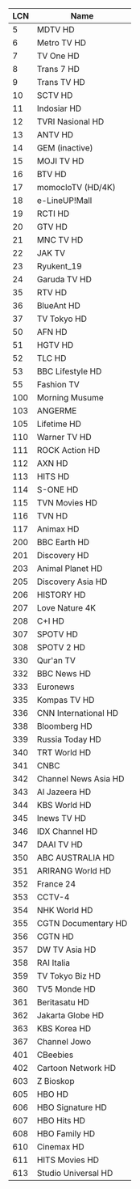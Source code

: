 LCN | Name
-- | --
5 | MDTV HD
6 | Metro TV HD
7 | TV One HD
8 | Trans 7 HD
9 | Trans TV HD
10 | SCTV HD
11 | Indosiar HD
12 | TVRI Nasional HD
13 | ANTV HD
14 | GEM (inactive)
15 | MOJI TV HD
16 | BTV HD
17 | momocloTV (HD/4K)
18 | e-LineUP!Mall
19 | RCTI HD
20 | GTV HD
21 | MNC TV HD
22 | JAK TV
23 | Ryukent_19
24 | Garuda TV HD
35 | RTV HD
36 | BlueAnt HD
37 | TV Tokyo HD
50 | AFN HD
51 | HGTV HD
52 | TLC HD
53 | BBC Lifestyle HD
55 | Fashion TV
100 | Morning Musume
103 | ANGERME
105 | Lifetime HD
110 | Warner TV HD
111 | ROCK Action HD
112 | AXN HD
113 | HITS HD
114 | S-ONE HD
115 | TVN Movies HD
116 | TVN HD
117 | Animax HD
200 | BBC Earth HD
201 | Discovery HD
203 | Animal Planet HD
205 | Discovery Asia HD
206 | HISTORY HD
207 | Love Nature 4K
208 | C+I HD
307 | SPOTV HD
308 | SPOTV 2 HD
330 | Qur'an TV
332 | BBC News HD
333 | Euronews
335 | Kompas TV HD
336 | CNN International HD
338 | Bloomberg HD
339 | Russia Today HD
340 | TRT World HD
341 | CNBC
342 | Channel News Asia HD
343 | Al Jazeera HD
344 | KBS World HD
345 | Inews TV HD
346 | IDX Channel HD
347 | DAAI TV HD
350 | ABC AUSTRALIA HD
351 | ARIRANG World HD
352 | France 24
353 | CCTV-4
354 | NHK World HD
355 | CGTN Documentary HD
356 | CGTN HD
357 | DW TV Asia HD
358 | RAI Italia
359 | TV Tokyo Biz HD
360 | TV5 Monde HD
361 | Beritasatu HD
362 | Jakarta Globe HD
363 | KBS Korea HD
367 | Channel Jowo
401 | CBeebies
402 | Cartoon Network HD
603 | Z Bioskop
605 | HBO HD
606 | HBO Signature HD
607 | HBO Hits HD
608 | HBO Family HD
610 | Cinemax HD
611 | HITS Movies HD
613 | Studio Universal HD
